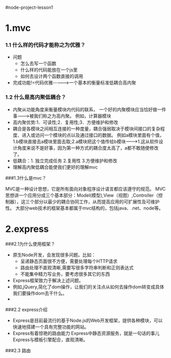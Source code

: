 #node-project-lesson1 
# 1.mvc

### 1.1 什么样的代码才能称之为优雅？

- 问题
  + 怎么去写一个函数
  + 什么样的代码能放在一个js里
  + 如何去设计两个函数直接的调用
- 完成功能!=代码优雅----->一个基本的衡量标准低耦合高内聚

### 1.2 什么是高内聚低耦合？

- 内聚从功能角度来衡量模块内代码的联系，
  一个好的内聚模块应当恰好做一件事--->被我们称之为高内聚。
  例如，计算器模块
- 高内聚优势:1．可读性;2．复用性;3．方便维护和修改
- 耦合是各模块之间相互连接的一种度量，耦合强弱取决于模块间接口的复杂程度、进入或访问一个模块的点以及通过接口的数据。
  例如a模块里面有个值，1.b模块直接去a模块里面去取;2.a模块把这个值传给b模块--->1.这从软件设计角度来说不是好事，因为第一种方式的耦合度太高了，a都不敢随便修改了。
- 低耦合：1. 独立完成任务 2.复用性 3.方便维护和修改 
- 理解高内聚低耦合能使我们更好的理解mvc

###1.3什么是mvc？

MVC是一种设计思想，它是所有面向对象程序设计语言都应该遵守的规范。
MVC思想讲一个应用分成三个基本部分：Model(模型),View（视图）,Controller（控制器），这三个部分以最少的耦合协同工作，从而提高应用的可扩展性及可维护性。
大部分web技术的框架基本都属于mvc结构的，包括java、.net、node等。

# 2.express

###2.1为什么使用框架？
- 原生Node开发，会发现很多问题。比如：
  + 呈递静态页面很不方便，需要处理每个HTTP请求
  + 路由处理不直观清晰,需要写很多字符串判断和正则表达式
  + 不能集中精力写业务，要考虑很多其它的东西
- Express框架致力于解决上述问题。
- 例如,jQuery,简化了dom操作，让我们的关注点从如何去操作dom转变成具体我们要操作dom去干什么。
- 
###2.2 express介绍
- Express是目前最流行的基于Node.js的Web开发框架，提供各种模块，可以快速地搭建一个具有完整功能的网站。
- Express有着惊艳的路由能力
  Express中静态资源服务，就是一句话的事儿
  Express与模板引擎配合，直观清晰。

###2.3 路由
